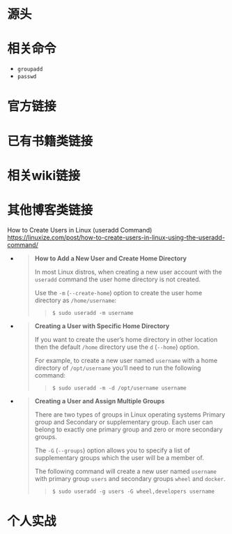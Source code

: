 
# 源头

# 相关命令

- `groupadd`
- `passwd`

# 官方链接

# 已有书籍类链接

# 相关wiki链接

# 其他博客类链接

How to Create Users in Linux (useradd Command) https://linuxize.com/post/how-to-create-users-in-linux-using-the-useradd-command/
- > **How to Add a New User and Create Home Directory**
  >
  > In most Linux distros, when creating a new user account with the `useradd` command the user home directory is not created.
  > 
  > Use the `-m` (`--create-home`) option to create the user home directory as `/home/username`:
  >> `$ sudo useradd -m username`
- > **Creating a User with Specific Home Directory**
  >
  > If you want to create the user’s home directory in other location then the default `/home` directory use the `d` (`--home`) option.
  > 
  > For example, to create a new user named `username` with a home directory of `/opt/username` you’ll need to run the following command:
  >> `$ sudo useradd -m -d /opt/username username`
- > **Creating a User and Assign Multiple Groups**
  >
  > There are two types of groups in Linux operating systems Primary group and Secondary or supplementary group. Each user can belong to exactly one primary group and zero or more secondary groups.
  >
  > The `-G` (`--groups`) option allows you to specify a list of supplementary groups which the user will be a member of.
  >
  > The following command will create a new user named `username` with primary group `users` and secondary groups `wheel` and `docker`.
  >> `$ sudo useradd -g users -G wheel,developers username`

# 个人实战
